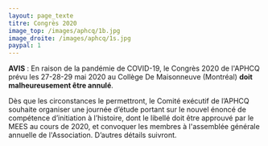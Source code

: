 ```yaml
---
layout: page_texte
titre: Congrès 2020
image_top: /images/aphcq/1b.jpg
image_droite: /images/aphcq/1s.jpg
paypal: 1
---
```

**AVIS** : En raison de la pandémie de COVID-19, le Congrès 2020 de l'APHCQ prévu les 27-28-29 mai 2020 au Collège De Maisonneuve (Montréal) **doit malheureusement être annulé**.

Dès que les circonstances le permettront, le Comité exécutif de l’APHCQ souhaite organiser une journée d’étude portant sur le nouvel énoncé de compétence d’initiation à l’histoire, dont le libellé doit être approuvé par le MEES au cours de 2020, et convoquer les membres à l'assemblée générale annuelle de l'Association. D’autres détails suivront.

